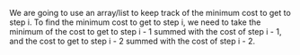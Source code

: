 We are going to use an array/list to keep track of the minimum cost to get to step i. To find the minimum cost to get to step i, we need to take the minimum of the cost to get to step i - 1 summed with the cost of step i - 1, and the cost to get to step i - 2 summed with the cost of step i - 2.